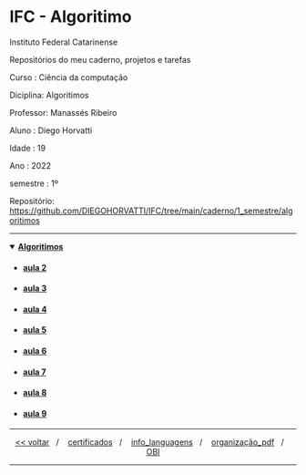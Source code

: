 # IFC - Algoritimo 
Instituto Federal Catarinense

Repositórios do meu caderno, projetos e tarefas

Curso    : Ciência da computação

Diciplina: Algoritimos

Professor: Manassés Ribeiro

Aluno    : Diego Horvatti

Idade    : 19

Ano      : 2022

semestre : 1º

Repositório: https://github.com/DIEGOHORVATTI/IFC/tree/main/caderno/1_semestre/algoritimos

<hr />
<details open>
  <summary><a href="../algoritimos"><b>Algoritimos</b></a></summary>
    <ul>
      <li>
        <h4>
          <a href="./aula_2">
            aula 2
          </a>
        </h4>
      </li>
      <li>
        <h4>
          <a href="./aula_3">
            aula 3
          </a>
        </h4>
      </li>
      <li>
        <h4>
          <a href="./aula_4">
            aula 4
          </a>
        </h4>
      </li>
      <li>
        <h4>
          <a href="./aula_5">
            aula 5
          </a>
        </h4>
      </li>
      <li>
        <h4>
          <a href="./aula_6">
            aula 6
          </a>
        </h4>
      </li>
      <li>
        <h4>
          <a href="./aula_7">
            aula 7
          </a>
        </h4>
      </li>
      <li>
        <h4>
          <a href="./aula_8">
            aula 8
          </a>
        </h4>
      </li>
      <li>
        <h4>
          <a href="./aula_9">
            aula 9
          </a>
        </h4>
      </li>
    </ul>
</details>

<hr />
<div align="center">
  <span>
    <a href="../../1_semestre"><<&nbsp;voltar</a>
  </span>
  <span>&nbsp;&nbsp;/&nbsp;&nbsp;&nbsp;</span>
  <span>
    <a href="../../certificados">certificados</a>
  </span>
  <span>&nbsp;&nbsp;/&nbsp;&nbsp;&nbsp;</span>
  <span>
   <a href="../../info_languagens">info_languagens</a>
  </span>
  <span>&nbsp;&nbsp;/&nbsp;&nbsp;&nbsp;</span>
  <span>
   <a href="../../organização_pdf">organização_pdf</a>
  </span>
  <span>&nbsp;&nbsp;/&nbsp;&nbsp;&nbsp;</span>
  <span>
   <a href="../../OBI">OBI</a>
  </span>
</div>
<hr />